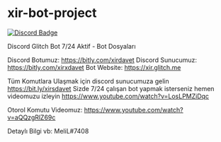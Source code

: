 # xir-bot-project

<p><a href="https://discord.io/xirsunucu" rel="nofollow"><img src="https://camo.githubusercontent.com/8affe8a22729f913993f14123c90aa300880547b/68747470733a2f2f646973636f72646170702e636f6d2f6170692f6775696c64732f3332303536353339363731313237363534352f656d6265642e706e67" alt="Discord Badge" data-canonical-src="https://discordapp.com/api/guilds/509839189714665492/embed.png" style="max-width:100%;"></a></p>

Discord Glitch Bot 7/24 Aktif - Bot Dosyaları

Discord Botumuz: https://bitly.com/xirdavet
Discord Sunucumuz: https://bitly.com/xirxdavet
Bot Website: https://xir.glitch.me

Tüm Komutlara Ulaşmak için discord sunucumuza gelin https://bit.ly/xirsdavet Sizde 7/24 çalışan bot yapmak isterseniz hemen videomuzu izleyin
https://www.youtube.com/watch?v=LosLPMZiDqc

Otorol Komutu Videomuz:
https://www.youtube.com/watch?v=aQQzgRlZ69c

Detaylı Bilgi vb: MeliL#7408
